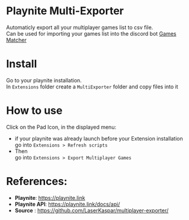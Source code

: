 # Playnite Multi-Exporter

Automaticly export all your multiplayer games list to csv file.  
Can be used for importing your games list into the discord bot [Games Matcher](https://github.com/dbuteau/games-matcher)  

# Install
Go to your playnite installation.  
In `Extensions` folder create a `MultiExporter` folder and copy files into it  

# How to use
Click on the Pad Icon, in the displayed menu:  
* if your playnite was already launch before your Extension installation  
go into `Extensions > Refresh scripts`
* Then  
go into `Extensions > Export Multiplayer Games`

# References:
- **Playnite**: https://playnite.link
- **Playnite API**: https://playnite.link/docs/api/
- **Source** : https://github.com/LaserKaspar/multiplayer-exporter/
